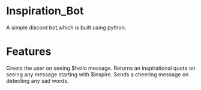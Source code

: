 # Inspiration_Bot
  A simple discord bot,which is built using python.

# Features
  Greets the user on seeing $hello message.
  Returns an inspirational quote on seeing any message starting with $inspire.
  Sends a cheering message on detecting any sad words.
  
  
  

